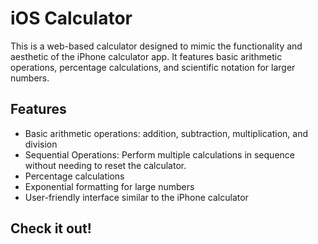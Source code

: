 # iOS Calculator

This is a web-based calculator designed to mimic the functionality and aesthetic of the iPhone calculator app. It features basic arithmetic operations, percentage calculations, and scientific notation for larger numbers.

## Features

- Basic arithmetic operations: addition, subtraction, multiplication, and division
- Sequential Operations: Perform multiple calculations in sequence without needing to reset the calculator.
- Percentage calculations
- Exponential formatting for large numbers
- User-friendly interface similar to the iPhone calculator

## Check it out!

   
